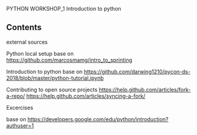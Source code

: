 PYTHON WORKSHOP_1
Introduction to python

## Contents

external sources

Python local setup
base on https://github.com/marcosmamg/intro_to_sprinting

Introduction to python
base on https://github.com/darwing1210/pycon-ds-2018/blob/master/python-tutorial.ipynb

Contributing to open source projects
https://help.github.com/articles/fork-a-repo/
https://help.github.com/articles/syncing-a-fork/

Excercises

base on https://developers.google.com/edu/python/introduction?authuser=1
